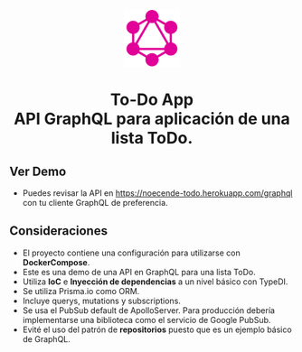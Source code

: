 <p align="center"><img src="assets/graphQL.png" width="100"/></p>
<p align="center">
    <h1 align="center">
        <span>To-Do App</span><br>
        <span>API GraphQL para aplicación de una lista ToDo.</span>
    </h1>
</p>

## Ver Demo
- Puedes revisar la API en https://noecende-todo.herokuapp.com/graphql con tu cliente GraphQL de preferencia.

## Consideraciones

- El proyecto contiene una configuración para utilizarse con **DockerCompose**.
- Este es una demo de una API en GraphQL para una lista ToDo. 
- Utiliza **IoC** e **Inyección de dependencias** a un nivel básico con TypeDI.
- Se utiliza Prisma.io como ORM.
- Incluye querys, mutations y subscriptions.
- Se usa el PubSub default de ApolloServer. Para producción debería implementarse una biblioteca como el servicio de Google PubSub.
- Evité el uso del patrón de **repositorios** puesto que es un ejemplo básico de GraphQL.
